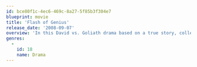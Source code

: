 ```yaml
---
id: bce80f1c-4ec6-469c-8a27-5f85b3f304e7
blueprint: movie
title: 'Flash of Genius'
release_date: '2008-09-07'
overview: 'In this David vs. Goliath drama based on a true story, college professor Robert Kearns (Greg Kinnear) goes up against the giants of the auto industry when they fail to give him credit for inventing intermittent windshield wipers. Kearns doggedly pursues recognition for his invention, as well as the much-deserved financial rewards for the sake of his wife (Lauren Graham) and six kids.'
genres:
  -
    id: 18
    name: Drama
---
```

